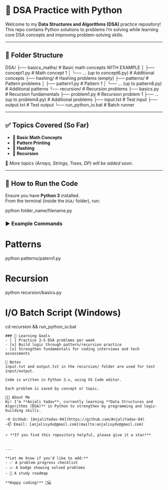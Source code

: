 # 📘 DSA Practice with Python

Welcome to my **Data Structures and Algorithms (DSA)** practice repository!  
This repo contains Python solutions to problems I’m solving while learning core DSA concepts and improving problem-solving skills.

---

## 📂 Folder Structure
 
DSA/
├── basics_maths/ # Basic math concepts WITH EXAMPLE
│ ├── concept1.py # Math concept 1
│ └── ... (up to concept6.py) # Additional concepts
├── hashing/ # Hashing problems (empty)
├── patterns/ # Pattern problems
│ ├── pattern1.py # Pattern 1
│ └── ... (up to pattern8.py) # Additional patterns
└── recursion/ # Recursion problems
├── basics.py # Recursion fundamentals
├── problem1.py # Recursion problem 1
├── ... (up to problem4.py) # Additional problems
├── input.txt # Test input
├── output.txt # Test output
└── run_python_io.bat # Batch runner


---

## ✅ Topics Covered (So Far)

- 🔢 **Basic Math Concepts**
- 🧩 **Pattern Printing**
- 🔐 **Hashing**
- 🔄 **Recursion**

📌 *More topics (Arrays, Strings, Trees, DP) will be added soon.*

---

## 🚀 How to Run the Code

Ensure you have **Python 3** installed.  
From the terminal (inside the `DSA/` folder), run:

python folder_name/filename.py


### ▶️ Example Commands

# Patterns
python patterns/patern1.py

# Recursion
python recursion/basics.py

# I/O Batch Script (Windows)
cd recursion && run_python_io.bat
```
### 🎯 Learning Goals
- [ ] Practice 3-5 DSA problems per week  
- [x] Build logic through pattern/recursion practice
- [x] Strengthen fundamentals for coding interviews and tech assessments

📌 Notes
input.txt and output.txt in the recursion/ folder are used for test input/output.

Code is written in Python 3.x, using VS Code editor.

Each problem is saved by concept or topic.

👩‍💻 About Me
Hi! I’m **Anjali Yadav**, currently learning **Data Structures and Algorithms (DSA)** in Python to strengthen my programming and logic-building skills.

-🌐 GitHub: [AnjaliYadav-04](https://github.com/AnjaliYadav-04) 
-📫 Email: [anjalisydv@gmail.com](mailto:anjalisydv@gmail.com)

⭐ **If you find this repository helpful, please give it a star!**  


---

**Let me know if you'd like to add:**
- ✅ A problem progress checklist
- 📈 A badge showing solved problems
- 📅 A study roadmap

**Happy coding!** 🧠💻


